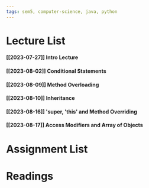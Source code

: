 ```yaml
---
tags: sem5, computer-science, java, python
---
```


Lecture List
==
#### [[2023-07-27]] Intro Lecture
#### [[2023-08-02]] Conditional Statements
#### [[2023-08-09]] Method Overloading
#### [[2023-08-10]] Inheritance
#### [[2023-08-16]] 'super, 'this' and Method Overriding
#### [[2023-08-17]] Access Modifiers and Array of Objects
Assignment List
==

Readings
==
	